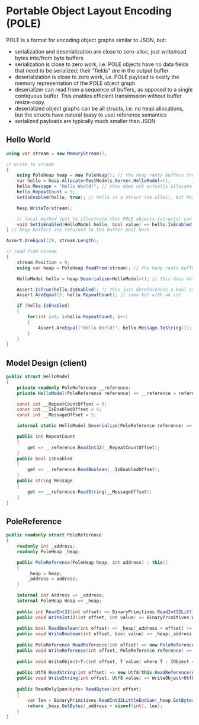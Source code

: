 # Portable Object Layout Encoding (POLE)

POLE is a format for encoding object graphs similar to JSON, but: 

- serialization and deserialization are close to zero-alloc, just write/read bytes into/from byte buffers
- serialization is close to zero work, i.e. POLE objects have no data fields that need to be serialized; their "fields" *are* in the output buffer
- deserialization is close to zero work, i.e. POLE payload is exatly the memory representation of the POLE object graph
- deserializer can read from a sequence of buffers, as opposed to a single contiquous buffer. This enables efficient transimssion without buffer resize-copy.
- deserialized object graphs can be all structs, i.e. no heap allocations, but the structs have natural (easy to use) reference semantics
- serialized payloads are typically much smaller than JSON

## Hello World

```csharp
using var stream = new MemoryStream();

// write to stream
{
    using PoleHeap heap = new PoleHeap(); // the heap rents buffers from a pool
    var hello = heap.Allocate<TestModels.Server.HelloModel>();
    hello.Message = "Hello World!"; // this does not actually allocate anthing on the GC heap.
    hello.RepeatCount = 5;
    SetIsEnabled(hello, true); // hello is a struct (no alloc), but has reference semantics, e.g. can passed to methods that mutate

    heap.WriteTo(stream);

    // local method just to illustrate that POLE objects (structs) can be passed just like reference types
    void SetIsEnabled(HelloModel hello, bool value) => hello.IsEnabled = value;
} // heap buffers are returned to the buffer pool here

Assert.AreEqual(29, stream.Length);

// read from stream
{
    stream.Position = 0;
    using var heap = PoleHeap.ReadFrom(stream); // the heap rents buffers from a pool and reads the stream into the buffers

    HelloModel hello = heap.Deserialize<HelloModel>(); // this does not actually "deserialize", just stores an address in the struct 

    Assert.IsTrue(hello.IsEnabled); // this just dereferences a bool stored in the heap
    Assert.AreEqual(5, hello.RepeatCount); // same but with an int

    if (hello.IsEnabled)
    {
        for(int i=0; i<hello.RepeatCount; i++)
        {
            Assert.AreEqual("Hello World!", hello.Message.ToString());
        }
    }
}
```

## Model Design (client)
```csharp
public struct HelloModel
{
    private readonly PoleReference __reference;
    private HelloModel(PoleReference reference) => __reference = reference;

    const int __RepeatCountOffset = 0;
    const int __IsEnabledOffset = 4;
    const int __MessageOffset = 5;

    internal static HelloModel Deserialize(PoleReference reference) => new(reference);

    public int RepeatCount
    {
        get => __reference.ReadInt32(__RepeatCountOffset);
    }
    public bool IsEnabled
    {
        get => __reference.ReadBoolean(__IsEnabledOffset);
    }
    public string Message
    {
        get => __reference.ReadString(__MessageOffset);
    }
}
```

## PoleReference
```csharp
public readonly struct PoleReference
{
    readonly int _address;
    readonly PoleHeap _heap;

    public PoleReference(PoleHeap heap, int address) : this()
    {
        _heap = heap;
        _address = address;
    }

    internal int Address => _address;
    internal PoleHeap Heap => _heap;
        
    public int ReadInt32(int offset) => BinaryPrimitives.ReadInt32LittleEndian(_heap.GetBytes(_address + offset));
    public void WriteInt32(int offset, int value) => BinaryPrimitives.WriteInt32LittleEndian(_heap.GetBytes(_address + offset), value);
    
    public bool ReadBoolean(int offset) => _heap[_address + offset] != 0;
    public void WriteBoolean(int offset, bool value) => _heap[_address + offset] = value ? (byte)1 : (byte)0;
    
    public PoleReference ReadReference(int offset) => new PoleReference(_heap, BinaryPrimitives.ReadInt32LittleEndian(_heap.GetBytes(_address + offset)));
    public void WriteReference(int offset, PoleReference reference) => BinaryPrimitives.WriteInt32LittleEndian(_heap.GetBytes(_address + offset), reference._address);
    
    public void WriteObject<T>(int offset, T value) where T : IObject => WriteReference(offset, value.Reference);
    
    public Utf8 ReadString(int offset) => new Utf8(this.ReadReference(offset));
    public void WriteString(int offset, Utf8 value) => WriteObject<Utf8>(offset, value);
    
    public ReadOnlySpan<byte> ReadBytes(int offset)
    {
        var len = BinaryPrimitives.ReadInt32LittleEndian(_heap.GetBytes(_address + offset));
        return _heap.GetBytes(_address + sizeof(int), len);
    }
}
```
